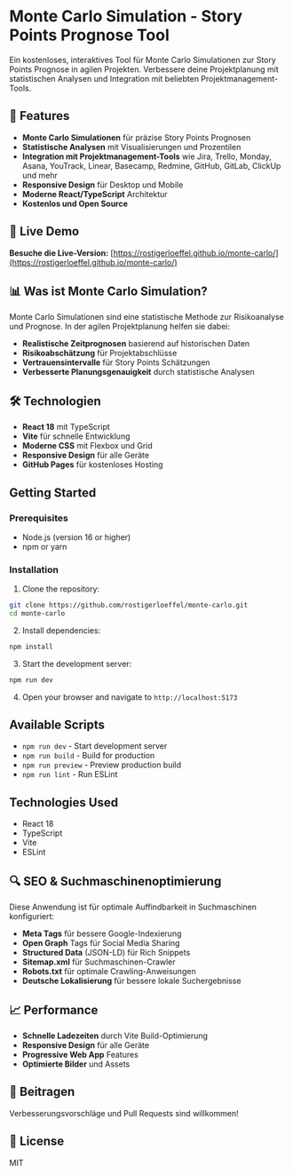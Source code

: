 # Monte Carlo Simulation - Story Points Prognose Tool

Ein kostenloses, interaktives Tool für Monte Carlo Simulationen zur Story Points Prognose in agilen Projekten. Verbessere deine Projektplanung mit statistischen Analysen und Integration mit beliebten Projektmanagement-Tools.

## 🎯 Features

- **Monte Carlo Simulationen** für präzise Story Points Prognosen
- **Statistische Analysen** mit Visualisierungen und Prozentilen
- **Integration mit Projektmanagement-Tools** wie Jira, Trello, Monday, Asana, YouTrack, Linear, Basecamp, Redmine, GitHub, GitLab, ClickUp und mehr
- **Responsive Design** für Desktop und Mobile
- **Moderne React/TypeScript** Architektur
- **Kostenlos und Open Source**

## 🚀 Live Demo

**Besuche die Live-Version:** [https://rostigerloeffel.github.io/monte-carlo/](https://rostigerloeffel.github.io/monte-carlo/)

## 📊 Was ist Monte Carlo Simulation?

Monte Carlo Simulationen sind eine statistische Methode zur Risikoanalyse und Prognose. In der agilen Projektplanung helfen sie dabei:

- **Realistische Zeitprognosen** basierend auf historischen Daten
- **Risikoabschätzung** für Projektabschlüsse
- **Vertrauensintervalle** für Story Points Schätzungen
- **Verbesserte Planungsgenauigkeit** durch statistische Analysen

## 🛠️ Technologien

- **React 18** mit TypeScript
- **Vite** für schnelle Entwicklung
- **Moderne CSS** mit Flexbox und Grid
- **Responsive Design** für alle Geräte
- **GitHub Pages** für kostenloses Hosting

## Getting Started

### Prerequisites

- Node.js (version 16 or higher)
- npm or yarn

### Installation

1. Clone the repository:
```bash
git clone https://github.com/rostigerloeffel/monte-carlo.git
cd monte-carlo
```

2. Install dependencies:
```bash
npm install
```

3. Start the development server:
```bash
npm run dev
```

4. Open your browser and navigate to `http://localhost:5173`

## Available Scripts

- `npm run dev` - Start development server
- `npm run build` - Build for production
- `npm run preview` - Preview production build
- `npm run lint` - Run ESLint

## Technologies Used

- React 18
- TypeScript
- Vite
- ESLint

## 🔍 SEO & Suchmaschinenoptimierung

Diese Anwendung ist für optimale Auffindbarkeit in Suchmaschinen konfiguriert:

- **Meta Tags** für bessere Google-Indexierung
- **Open Graph** Tags für Social Media Sharing
- **Structured Data** (JSON-LD) für Rich Snippets
- **Sitemap.xml** für Suchmaschinen-Crawler
- **Robots.txt** für optimale Crawling-Anweisungen
- **Deutsche Lokalisierung** für bessere lokale Suchergebnisse

## 📈 Performance

- **Schnelle Ladezeiten** durch Vite Build-Optimierung
- **Responsive Design** für alle Geräte
- **Progressive Web App** Features
- **Optimierte Bilder** und Assets

## 🤝 Beitragen

Verbesserungsvorschläge und Pull Requests sind willkommen! 

## 📄 License

MIT
